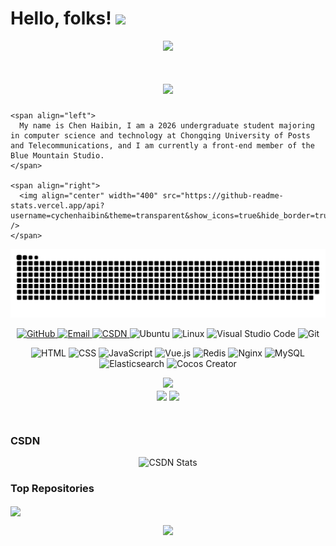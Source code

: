 # Hello, folks! <img src="https://raw.githubusercontent.com/MartinHeinz/MartinHeinz/master/wave.gif" width="30px">

<p align="center">
<img src="https://readme-typing-svg.demolab.com?font=Orbitron&size=25&pause=1000&center=true&vCenter=true&random=false&width=600&lines=Welcome+to+my+GitHub+profile+page!;I+am+super+obsessed+with+programming!" />
</p>

<h1 align="center">
	<a href="https://sunguoqi.com/">
		<img src="https://readme-typing-svg.herokuapp.com/?lines=console.log(%22Hello%2C%20World!%22);小陈同学祝你今天愉快!&center=true&size=27">
	</a>
</h1>


<!-- <div align="left"> -->
<!-- My name is Chen Haibin, I am a 2026 undergraduate student majoring in computer science and technology at Chongqing University of Posts and Telecommunications, and I am currently a front-end member of the Blue Mountain Studio. -->
<!-- </div> -->

<!-- <div align="right">
<!-- https://github.com/anuraghazra/github-readme-stats -->
<!-- <img align="center" width="400" src="https://github-readme-stats.vercel.app/api?username=cychenhaibin&theme=transparent&show_icons=true&hide_border=true&show=reviews&hide_title=true&hide=contribs" /> -->
<!-- </div> -->
<!-- <!-- https://github.com/DenverCoder1/github-readme-streak-stats -->
<!-- <img align="center" width="400" src="https://streak-stats.demolab.com?user=cychenhaibin&theme=transparent&date_format=%5BY.%5Dn.j&hide_border=true" /> -->
<!-- </p> --> 


    <span align="left">
      My name is Chen Haibin, I am a 2026 undergraduate student majoring in computer science and technology at Chongqing University of Posts and Telecommunications, and I am currently a front-end member of the Blue Mountain Studio.
    </span>
  
    <span align="right">
      <img align="center" width="400" src="https://github-readme-stats.vercel.app/api?username=cychenhaibin&theme=transparent&show_icons=true&hide_border=true&show=reviews&hide_title=true&hide=contribs" />
    </span>
  

<!-- GitHub Activity Graph -->
<p align="center">
<a href="https://github.com/cychenhaibin">
  <img src="https://raw.githubusercontent.com/cychenhaibin/cychenhaibin/output/github-contribution-grid-snake.svg" alt="HuiDBK's github activity graph">
</a>
</p>

<!-- ![HuiDBK's github activity graph](https://raw.githubusercontent.com/cychenhaibin/cychenhaibin/output/github-contribution-grid-snake.svg) -->


<p align="center">
<!-- GitHub Badge -->
<a href="https://github.com/cychenhaibin">
  <img src="https://img.shields.io/badge/GitHub-181717?style=flat-square&logo=github&logoColor=white" alt="GitHub">
</a>

<!-- Email Badge -->
<a href="mailto:3242477764@qq.com">
  <img src="https://img.shields.io/badge/QQEmail-ea4335?style=flat-square&logo=Mail.Ru" alt="Email">
</a>

<!-- CSDN Badge -->
<a href="https://blog.csdn.net/m0_73592256">
  <img src="https://img.shields.io/badge/CSDN-我就告诉过你我会飞-blue.svg" alt="CSDN">
</a>

<!-- Ubuntu Badge -->
<img src="https://img.shields.io/badge/ubuntu-20.04-E95420.svg" alt="Ubuntu">

<!-- Linux Badge -->
<img src="https://img.shields.io/badge/-Linux-FCC624?style=flat-square&logo=linux&logoColor=black" alt="Linux">

<!-- Visual Studio Code Badge -->
<img src="https://img.shields.io/badge/-Visual%20Studio%20Code-007acc?style=flat-square&logo=Visual%20Studio%20Code" alt="Visual Studio Code">

<!-- Git Badge -->
<img src="https://img.shields.io/badge/-Git-f05032?style=flat-square&logo=Git&logoColor=white" alt="Git">
</p>

<p align="center">
<!-- HTML Badge -->
<img src="https://img.shields.io/badge/-html-E34F26?style=flat-square&logo=html5&logoColor=white" alt="HTML">

<!-- CSS Badge -->
<img src="https://img.shields.io/badge/-css-1572B6?style=flat-square&logo=css3" alt="CSS">

<!-- JavaScript Badge -->
<img src="https://img.shields.io/badge/JavaScript-red?style=flat-square&logo=javascript" alt="JavaScript">

<!-- Vue.js Badge -->
<img src="https://img.shields.io/badge/Vue.js-black?style=flat-square&logo=vue.js" alt="Vue.js">

<!-- Redis Badge -->
<img src="https://img.shields.io/badge/Redis-DC382D?style=flat-square&logo=redis&logoColor=white" alt="Redis">

<!-- Nginx Badge -->
<img src="https://img.shields.io/badge/-Nginx-269539?style=flat-square&logo=Nginx" alt="Nginx">

<!-- MySQL Badge -->
<img src="https://img.shields.io/badge/MySQL-blue?style=flat-square&logo=mysql&logoColor=black" alt="MySQL">

<!-- Elasticsearch Badge -->
<img src="https://img.shields.io/badge/Elasticsearch-FEC514?style=flat-square&logo=Elastic&logoColor=white" alt="Elasticsearch">

<!-- Cocos Creator Badge -->
<img src="https://img.shields.io/badge/Cocos%20creator-blue.svg" alt="Cocos Creator">

</p>

<!-- [![GitHub](https://img.shields.io/badge/GitHub-181717?style=flat-square&logo=github&logoColor=white)](https://github.com/cychenhaibin) -->
<!-- [![Email](https://img.shields.io/badge/QQEmail-ea4335?style=flat-square&logo=Mail.Ru)](3242477764@qq.com) -->
<!-- [![](https://img.shields.io/badge/CSDN-我就告诉过你我会飞-blue.svg)](https://blog.csdn.net/m0_73592256) -->
<!-- ![Profile views](https://views.whatilearened.today/views/github/Xuenew/views.svg) -->
<!-- ![](https://img.shields.io/badge/ubuntu-20.04-<COLOR>.svg) -->
<!-- ![Linux](https://img.shields.io/badge/-Linux-FCC624?style=flat-square&logo=linux&logoColor=black) -->
<!-- ![Visual Studio Code](https://img.shields.io/badge/-Visual%20Studio%20Code-007acc?style=flat-square&logo=Visual%20Studio%20Code) -->
<!-- ![Git](https://img.shields.io/badge/-Git-f05032?style=flat-square&logo=Git&logoColor=white) -->
<!-- ![html](https://img.shields.io/badge/-html-E34F26?style=flat-square&logo=html5&logoColor=white) -->
<!-- ![css](https://img.shields.io/badge/-css-1572B6?style=flat-square&logo=css3) -->
<!-- ![](https://img.shields.io/badge/JavaScript-red?style=flat-square&logo=javascript)  -->
<!-- ![](https://img.shields.io/badge/Vue.js-black?style=flat-square&logo=vue.js) -->
<!-- ![Redis](https://img.shields.io/badge/Redis-DC382D?style=flat-square&logo=redis&logoColor=white) -->
<!-- ![Nginx](https://img.shields.io/badge/-Nginx-269539?style=flat-square&logo=Nginx) -->
<!-- ![Mysql](https://img.shields.io/badge/MySQL-blue?style=flat-square&logo=mysql&logoColor=black) -->
<!-- ![Elastic](https://img.shields.io/badge/Elasticsearch-FEC514?style=flat-square&logo=Elastic&logoColor=white) -->
<!-- ![](https://img.shields.io/badge/Cocos%20creator-blue.svg) -->

<p align="center">
<!-- https://github.com/Ashutosh00710/github-readme-activity-graph -->
<img width="800" src="https://github-readme-activity-graph.vercel.app/graph?username=cychenhaibin&theme=github-compact&hide_border=true&area=true&custom_title=Contribution%20Graph" />
<br/>
<!-- https://github.com/anuraghazra/github-readme-stats -->
<img align="center" src="https://github-readme-stats.vercel.app/api/wakatime?username=cychenhaibin&theme=transparent&hide_border=true&layout=compact&langs_count=22" />
<!-- https://github.com/anuraghazra/github-readme-stats -->
<img align="center" src="https://github-readme-stats.vercel.app/api/top-langs/?username=cychenhaibin&theme=transparent&hide_border=true&layout=donut-vertical&langs_count=6" />
</p>
<br/>

### CSDN
<!-- ![](https://stats.justsong.cn/api/csdn?id=m0_73592256&theme=write) -->

<p align="center">
	<!-- CSDN Stats -->
<img src="https://stats.justsong.cn/api/csdn?id=m0_73592256&theme=write" alt="CSDN Stats">

</p>

### Top Repositories

<a href="https://github.com/cychenhaibin/K-means-Algorithm">
  <img align="center" src="https://github-readme-stats.vercel.app/api/pin/?username=cychenhaibin&repo=K-means-Algorithm&theme=buefy" />
</a>

<!-- https://github.com/kyechan99/capsule-render -->
<p align="center">
<img src="https://capsule-render.vercel.app/api?type=waving&color=timeGradient&height=300&&section=footer&text=THE%20END&fontSize=90&fontAlign=50&fontAlignY=70&desc=Hope%20your%20program%20is%20bug-free!&descAlign=50&descSize=30&descAlignY=40&animation=twinkling" />
</p>



                        









